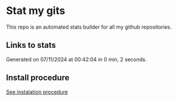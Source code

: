# Stat my gits

This repo is an automated stats builder for all my github repositories.

## Links to stats


Generated on 07/11/2024 at 00:42:04 in 0 min, 2 seconds.

## Install procedure

[See instalation procedure](./src/install.md)
